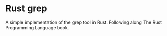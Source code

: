 # Rust grep
A simple implementation of the grep tool in Rust. Following along The Rust Programming Language book.
